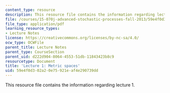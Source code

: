 ```yaml
---
content_type: resource
description: This resource file contains the information regarding lecture 1.
file: /courses/15-070j-advanced-stochastic-processes-fall-2013/59e4f0d302a20e75921eaf4e290739dd_MIT15_070JF13_Lec1.pdf
file_type: application/pdf
learning_resource_types:
- Lecture Notes
license: https://creativecommons.org/licenses/by-nc-sa/4.0/
ocw_type: OCWFile
parent_title: Lecture Notes
parent_type: CourseSection
parent_uid: d222d904-8064-4553-51db-11843423b8c9
resourcetype: Document
title: 'Lecture 1: Metric spaces'
uid: 59e4f0d3-02a2-0e75-921e-af4e290739dd
---
```

This resource file contains the information regarding lecture 1.